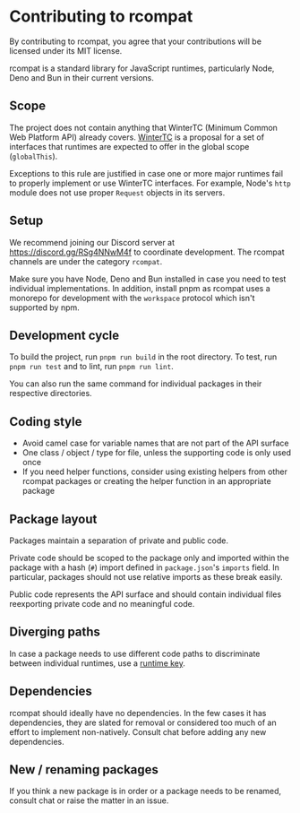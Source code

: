 # Contributing to rcompat

By contributing to rcompat, you agree that your contributions will be licensed
under its MIT license.

rcompat is a standard library for JavaScript runtimes, particularly Node, Deno
and Bun in their current versions.

## Scope

The project does not contain anything that WinterTC (Minimum Common Web
Platform API) already covers. [WinterTC][wintertc] is a proposal for a set of
interfaces that runtimes are expected to offer in the global scope
(`globalThis`).

Exceptions to this rule are justified in case one or more major runtimes fail
to properly implement or use WinterTC interfaces. For example, Node's
`http` module does not use proper `Request` objects in its servers.

## Setup

We recommend joining our Discord server at https://discord.gg/RSg4NNwM4f to
coordinate development. The rcompat channels are under the category `rcompat`.

Make sure you have Node, Deno and Bun installed in case you need to test
individual implementations. In addition, install pnpm as rcompat uses a
monorepo for development with the `workspace` protocol which isn't supported by
npm.

## Development cycle

To build the project, run `pnpm run build` in the root directory. To test, run
`pnpm run test` and to lint, run `pnpm run lint`.

You can also run the same command for individual packages in their respective
directories.

## Coding style

* Avoid camel case for variable names that are not part of the API surface
* One class / object / type for file, unless the supporting code is only used
once
* If you need helper functions, consider using existing helpers from other
rcompat packages or creating the helper function in an appropriate package

## Package layout

Packages maintain a separation of private and public code.

Private code should be scoped to the package only and imported within the
package with a hash (`#`) import defined in `package.json`'s `imports` field.
In particular, packages should not use relative imports as these break easily.

Public code represents the API surface and should contain individual files 
reexporting private code and no meaningful code.

## Diverging paths

In case a package needs to use different code paths to discriminate between
individual runtimes, use a [runtime key][runtime-keys].

## Dependencies

rcompat should ideally have no dependencies. In the few cases it has
dependencies, they are slated for removal or considered too much of an effort
to implement non-natively. Consult chat before adding any new dependencies.

## New / renaming packages

If you think a new package is in order or a package needs to be renamed,
consult chat or raise the matter in an issue.

[runtime-keys]: https://runtime-keys.proposal.wintercg.org
[wintertc]: https://min-common-api.proposal.wintertc.org
